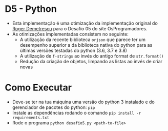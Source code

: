 # D5 - Python
- Esta implementação é uma otimização da implementação original do [Roger Demetrescu](https://github.com/rdemetrescu/OsProgramadores/blob/master/desafio-5/d05.py) para o Desafio 05 do site OsProgramadores.
- As otimizações implementadas consistem no seguinte:
    - A utilização da recente biblioteca `orjson` que parece ter um desempenho superior a da biblioteca nativa do python para as últimas versões testadas do python (3.6, 3.7 e 3.8)
    - A utilização de `f-strings` ao invés do antigo format de `str.format()`
    - Redução da criação de objetos, limpando as listas ao invés de criar novas

# Como Executar
- Deve-se ter na tua máquina uma versão do python 3 instalado e do gerenciador de pacotes do python: `pip`
- Instale as dependências rodando o comando `pip install -r requirements.txt`
- Rode o programa `python desafio5.py <path-to-file>`
